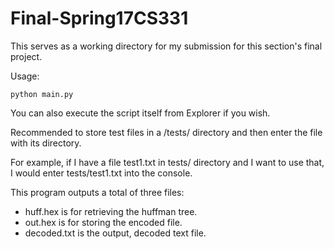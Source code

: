 # Final-Spring17CS331

This serves as a working directory for my submission for this section's final project.

Usage:
```
python main.py
```
You can also execute the script itself from Explorer if you wish.

Recommended to store test files in a /tests/ directory and then enter the file with its directory.

For example, if I have a file test1.txt in tests/ directory and I want to use that, I would enter tests/test1.txt into the console.

This program outputs a total of three files:
* huff.hex is for retrieving the huffman tree.
* out.hex is for storing the encoded file.
* decoded.txt is the output, decoded text file.

